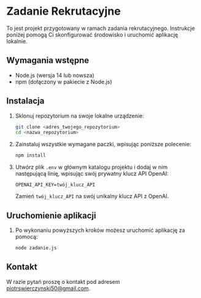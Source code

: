 # Zadanie Rekrutacyjne

To jest projekt przygotowany w ramach zadania rekrutacyjnego. Instrukcje poniżej pomogą Ci skonfigurować środowisko i uruchomić aplikację lokalnie.

## Wymagania wstępne

- Node.js (wersja 14 lub nowsza)
- npm (dołączony w pakiecie z Node.js)

## Instalacja

1. Sklonuj repozytorium na swoje lokalne urządzenie:

    ```bash
    git clone <adres_twojego_repozytorium>
    cd <nazwa_repozytorium>
    ```

2. Zainstaluj wszystkie wymagane paczki, wpisując poniższe polecenie:

    ```bash
    npm install
    ```

3. Utwórz plik `.env` w głównym katalogu projektu i dodaj w nim następującą linię, wpisując swój prywatny klucz API OpenAI:

    ```plaintext
    OPENAI_API_KEY=twój_klucz_API
    ```

    Zamień `twój_klucz_API` na swój unikalny klucz API z OpenAI.

## Uruchomienie aplikacji

1. Po wykonaniu powyższych kroków możesz uruchomić aplikację za pomocą:

    ```bash
    node zadanie.js
    ```

## Kontakt

W razie pytań proszę o kontakt pod adresem piotrswierczynski50@gmail.com.

